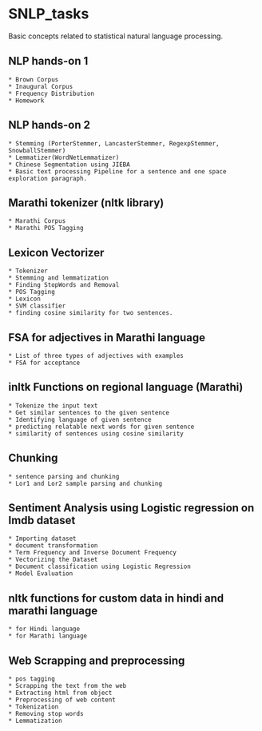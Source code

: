 #  SNLP_tasks
Basic concepts related to statistical natural language processing.

## NLP hands-on 1
    * Brown Corpus
    * Inaugural Corpus
    * Frequency Distribution 
    * Homework

## NLP hands-on 2
    * Stemming (PorterStemmer, LancasterStemmer, RegexpStemmer, SnowballStemmer)
    * Lemmatizer(WordNetLemmatizer)
    * Chinese Segmentation using JIEBA
    * Basic text processing Pipeline for a sentence and one space exploration paragraph.


## Marathi tokenizer (nltk library)
    * Marathi Corpus
    * Marathi POS Tagging


## Lexicon Vectorizer
    * Tokenizer
    * Stemming and lemmatization
    * Finding StopWords and Removal
    * POS Tagging
    * Lexicon
    * SVM classifier
    * finding cosine similarity for two sentences.

## FSA for adjectives in Marathi language
    * List of three types of adjectives with examples
    * FSA for acceptance 
   
##  inltk Functions on regional language (Marathi)
    * Tokenize the input text
    * Get similar sentences to the given sentence
    * Identifying language of given sentence
    * predicting relatable next words for given sentence
    * similarity of sentences using cosine similarity
   
## Chunking
    * sentence parsing and chunking
    * Lor1 and Lor2 sample parsing and chunking

## Sentiment Analysis using Logistic regression on Imdb dataset
    * Importing dataset 
    * document transformation
    * Term Frequency and Inverse Document Frequency
    * Vectorizing the Dataset
    * Document classification using Logistic Regression
    * Model Evaluation
    
## nltk functions for custom data in hindi and marathi language
    * for Hindi language
    * for Marathi language
    
## Web Scrapping and preprocessing
    * pos tagging
    * Scrapping the text from the web
    * Extracting html from object
    * Preprocessing of web content
    * Tokenization
    * Removing stop words
    * Lemmatization
